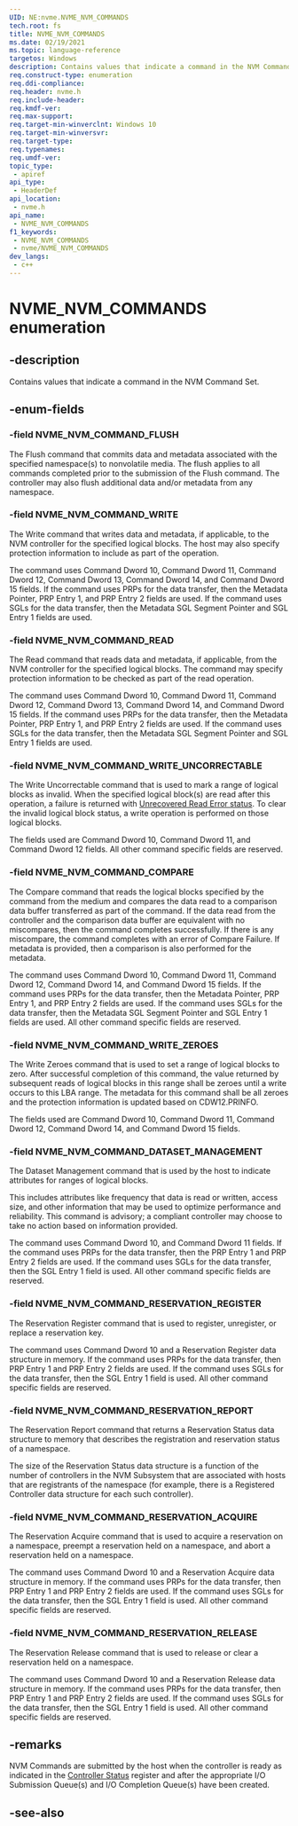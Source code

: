 ```yaml
---
UID: NE:nvme.NVME_NVM_COMMANDS
tech.root: fs
title: NVME_NVM_COMMANDS
ms.date: 02/19/2021
ms.topic: language-reference
targetos: Windows
description: Contains values that indicate a command in the NVM Command Set.
req.construct-type: enumeration
req.ddi-compliance: 
req.header: nvme.h
req.include-header: 
req.kmdf-ver: 
req.max-support: 
req.target-min-winverclnt: Windows 10
req.target-min-winversvr: 
req.target-type: 
req.typenames: 
req.umdf-ver: 
topic_type:
 - apiref
api_type:
 - HeaderDef
api_location:
 - nvme.h
api_name:
 - NVME_NVM_COMMANDS
f1_keywords:
 - NVME_NVM_COMMANDS
 - nvme/NVME_NVM_COMMANDS
dev_langs:
 - c++
---
```


# NVME_NVM_COMMANDS enumeration


## -description

Contains values that indicate a command in the NVM Command Set.

## -enum-fields

### -field NVME_NVM_COMMAND_FLUSH

The Flush command that commits data and metadata associated with the specified namespace(s) to nonvolatile media. The flush applies to all commands completed prior to the submission of the Flush command. The controller may also flush additional data and/or metadata from any namespace.

### -field NVME_NVM_COMMAND_WRITE

The Write command that writes data and metadata, if applicable, to the NVM controller for the specified logical blocks. The host may also specify protection information to include as part of the operation.

The command uses Command Dword 10, Command Dword 11, Command Dword 12, Command Dword 13, Command Dword 14, and Command Dword 15 fields. If the command uses PRPs for the data transfer, then the Metadata Pointer, PRP Entry 1, and PRP Entry 2 fields are used. If the command uses SGLs for the data transfer, then the Metadata SGL Segment Pointer and SGL Entry 1 fields are used.

### -field NVME_NVM_COMMAND_READ

The Read command that reads data and metadata, if applicable, from the NVM controller for the specified logical blocks. The command may specify protection information to be checked as part of the read operation.

The command uses Command Dword 10, Command Dword 11, Command Dword 12, Command Dword 13, Command Dword 14, and Command Dword 15 fields. If the command uses PRPs for the data transfer, then the Metadata Pointer, PRP Entry 1, and PRP Entry 2 fields are used. If the command uses SGLs for the data transfer, then the Metadata SGL Segment Pointer and SGL Entry 1 fields are used.

### -field NVME_NVM_COMMAND_WRITE_UNCORRECTABLE

The Write Uncorrectable command that is used to mark a range of logical blocks as invalid. When the specified logical block(s) are read after this operation, a failure is returned with [Unrecovered Read Error status](ne-nvme-nvme_status_media_error_codes.md). To clear the invalid logical block status, a write operation is performed on those logical blocks.

The fields used are Command Dword 10, Command Dword 11, and Command Dword 12 fields. All other command specific fields are reserved.

### -field NVME_NVM_COMMAND_COMPARE

The Compare command that reads the logical blocks specified by the command from the medium and compares the data read to a comparison data buffer transferred as part of the command. If the data read from the controller and the comparison data buffer are equivalent with no miscompares, then the command completes successfully. If there is any miscompare, the command completes with an error of Compare Failure. If metadata is provided, then a comparison is also performed for the metadata.

The command uses Command Dword 10, Command Dword 11, Command Dword 12, Command Dword 14, and Command Dword 15 fields. If the command uses PRPs for the data transfer, then the Metadata Pointer, PRP Entry 1, and PRP Entry 2 fields are used. If the command uses SGLs for the data transfer, then the Metadata SGL Segment Pointer and SGL Entry 1 fields are used. All other command specific fields are reserved.

### -field NVME_NVM_COMMAND_WRITE_ZEROES

The Write Zeroes command that is used to set a range of logical blocks to zero. After successful completion of this command, the value returned by subsequent reads of logical blocks in this range shall be zeroes until a write occurs to this LBA range. The metadata for this command shall be all zeroes and the protection information is updated based on CDW12.PRINFO.

The fields used are Command Dword 10, Command Dword 11, Command Dword 12, Command Dword 14, and Command Dword 15 fields.

### -field NVME_NVM_COMMAND_DATASET_MANAGEMENT

The Dataset Management command that is used by the host to indicate attributes for ranges of logical blocks.

This includes attributes like frequency that data is read or written, access size, and other information that may be used to optimize performance and reliability. This command is advisory; a compliant controller may choose to take no action based on information provided.

The command uses Command Dword 10, and Command Dword 11 fields. If the command uses PRPs for the data transfer, then the PRP Entry 1 and PRP Entry 2 fields are used. If the command uses SGLs for the data transfer, then the SGL Entry 1 field is used. All other command specific fields are reserved.

### -field NVME_NVM_COMMAND_RESERVATION_REGISTER

The Reservation Register command that is used to register, unregister, or replace a reservation key.

The command uses Command Dword 10 and a Reservation Register data structure in memory. If the command uses PRPs for the data transfer, then PRP Entry 1 and PRP Entry 2 fields are used. If the command uses SGLs for the data transfer, then the SGL Entry 1 field is used. All other command specific fields are reserved.

### -field NVME_NVM_COMMAND_RESERVATION_REPORT

The Reservation Report command that returns a Reservation Status data structure to memory that describes the registration and reservation status of a namespace.

The size of the Reservation Status data structure is a function of the number of controllers in the NVM Subsystem that are associated with hosts that are registrants of the namespace (for example, there is a Registered Controller data structure for each such controller).

### -field NVME_NVM_COMMAND_RESERVATION_ACQUIRE

The Reservation Acquire command that is used to acquire a reservation on a namespace, preempt a reservation held on a namespace, and abort a reservation held on a namespace.

The command uses Command Dword 10 and a Reservation Acquire data structure in memory. If the command uses PRPs for the data transfer, then PRP Entry 1 and PRP Entry 2 fields are used. If the command uses SGLs for the data transfer, then the SGL Entry 1 field is used. All other command specific fields are reserved.

### -field NVME_NVM_COMMAND_RESERVATION_RELEASE

The Reservation Release command that is used to release or clear a reservation held on a namespace.

The command uses Command Dword 10 and a Reservation Release data structure in memory. If the command uses PRPs for the data transfer, then PRP Entry 1 and PRP Entry 2 fields are used. If the command uses SGLs for the data transfer, then the SGL Entry 1 field is used. All other command specific fields are reserved.

## -remarks

NVM Commands are submitted by the host when the controller is ready as indicated in the [Controller Status](ns-nvme-nvme_controller_status.md) register and after the appropriate I/O Submission Queue(s) and I/O Completion Queue(s) have been created.

## -see-also

